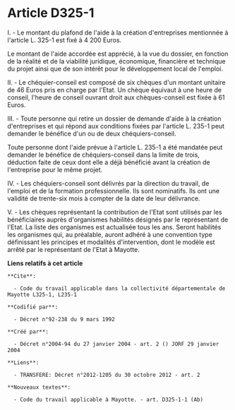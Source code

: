 # Article D325-1

I. - Le montant du plafond de l'aide à la création d'entreprises mentionnée à l'article L. 325-1 est fixé à 4 200 Euros.

Le montant de l'aide accordée est apprécié, à la vue du dossier, en fonction de la réalité et de la viabilité juridique,
économique, financière et technique du projet ainsi que de son intérêt pour le développement local de l'emploi.

II. - Le chéquier-conseil est composé de six chèques d'un montant unitaire de 46 Euros pris en charge par l'Etat. Un chèque
équivaut à une heure de conseil, l'heure de conseil ouvrant droit aux chèques-conseil est fixée à 61 Euros.

III. - Toute personne qui retire un dossier de demande d'aide à la création d'entreprises et qui répond aux conditions fixées
par l'article L. 235-1 peut demander le bénéfice d'un ou de deux chéquiers-conseil.

Toute personne dont l'aide prévue à l'article L. 235-1 a été mandatée peut demander le bénéfice de chéquiers-conseil dans la
limite de trois, déduction faite de ceux dont elle a déjà bénéficié avant la création de l'entreprise pour le même projet.

IV. - Les chéquiers-conseil sont délivrés par la direction du travail, de l'emploi et de la formation professionnelle. Ils
sont nominatifs. Ils ont une validité de trente-six mois à compter de la date de leur délivrance.

V. - Les chèques représentant la contribution de l'Etat sont utilisés par les bénéficiaires auprès d'organismes habilités
désignés par le représentant de l'Etat. La liste des organismes est actualisée tous les ans. Seront habilités les organismes
qui, au préalable, auront adhéré à une convention type définissant les principes et modalités d'intervention, dont le modèle
est arrêté par le représentant de l'Etat à Mayotte.

**Liens relatifs à cet article**

	**Cite**:

	  - Code du travail applicable dans la collectivité départementale de Mayotte L325-1, L235-1

	**Codifié par**:

	  - Décret n°92-238 du 9 mars 1992

	**Créé par**:

	  - Décret n°2004-94 du 27 janvier 2004 - art. 2 () JORF 29 janvier 2004

	**Liens**:

	  - TRANSFERE: Décret n°2012-1205 du 30 octobre 2012 - art. 2

	**Nouveaux textes**:

	  - Code du travail applicable à Mayotte. - art. D325-1-1 (Ab)
